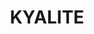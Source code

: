 ---
lastmod: '2025-04-06T06:05:20+00:00'
latitude: -34.770931
layout: suburb
longitude: 143.387009
postcode: '2734'
state: NSW
title: KYALITE
url: /nsw/kyalite/
---